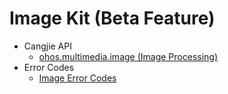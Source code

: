 # Image Kit (Beta Feature)

- Cangjie API
    - [ohos.multimedia.image (Image Processing)](cj-apis-image.md)
- Error Codes
    - [Image Error Codes](../errorcodes/cj-errorcode-image.md)